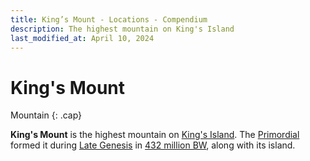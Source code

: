 ```yaml
---
title: King’s Mount - Locations - Compendium
description: The highest mountain on King's Island
last_modified_at: April 10, 2024
---
```


# King's Mount
Mountain
{: .cap}

**King's Mount** is the highest mountain on [King's Island](/compendium/locations/kings-island). The [Primordial](/compendium/creatures/primordial/) formed it during [Late Genesis](/compendium/events/genesis/#late-genesis) in [432 million BW](/compendium/events/genesis/#432-million-bw), along with its island.